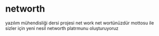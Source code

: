 # networth
yazılım mühendisliği dersi projesi
net work net wortünüzdür mottosu ile sizler için yeni nesil networth platrmunu oluşturuyoruz  


